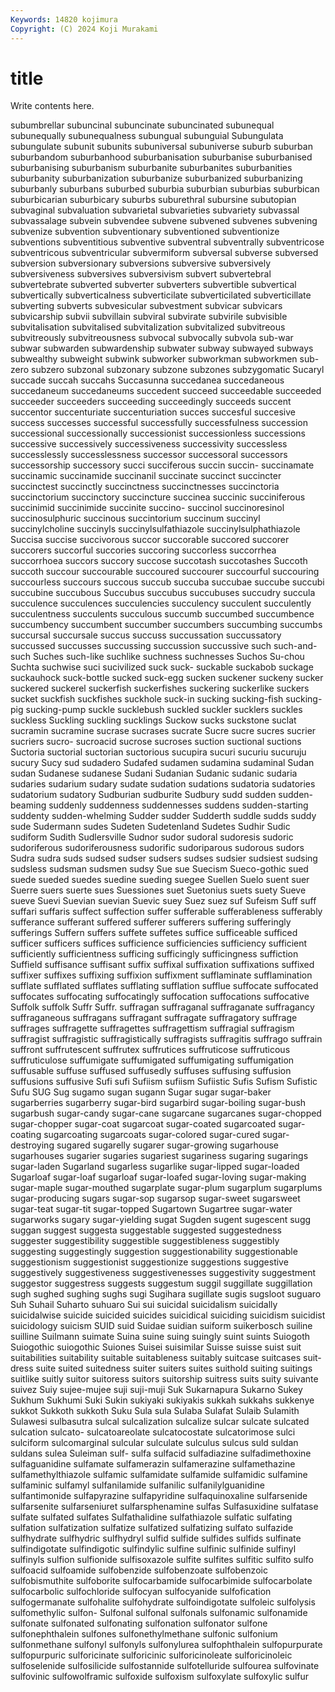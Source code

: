 ```yaml
---
Keywords: 14820 kojimura
Copyright: (C) 2024 Koji Murakami
---
```


# title

Write contents here.



subumbrellar subuncinal subuncinate subuncinated subunequal subunequally subunequalness subungual subunguial
Subungulata subungulate subunit subunits subuniversal subuniverse suburb suburban suburbandom suburbanhood
suburbanisation suburbanise suburbanised suburbanising suburbanism suburbanite suburbanites suburbanities suburbanity suburbanization
suburbanize suburbanized suburbanizing suburbanly suburbans suburbed suburbia suburbian suburbias suburbican
suburbicarian suburbicary suburbs suburethral subursine subutopian subvaginal subvaluation subvarietal subvarieties
subvariety subvassal subvassalage subvein subvendee subvene subvened subvenes subvening subvenize
subvention subventionary subventioned subventionize subventions subventitious subventive subventral subventrally subventricose
subventricous subventricular subvermiform subversal subverse subversed subversion subversionary subversions subversive
subversively subversiveness subversives subversivism subvert subvertebral subvertebrate subverted subverter subverters
subvertible subvertical subvertically subverticalness subverticilate subverticilated subverticillate subverting subverts subvesicular
subvestment subvicar subvicars subvicarship subvii subvillain subviral subvirate subvirile subvisible
subvitalisation subvitalised subvitalization subvitalized subvitreous subvitreously subvitreousness subvocal subvocally subvola
sub-war subwar subwarden subwardenship subwater subway subwayed subways subwealthy subweight
subwink subworker subworkman subworkmen sub-zero subzero subzonal subzonary subzone subzones
subzygomatic Sucaryl succade succah succahs Succasunna succedanea succedaneous succedaneum succedaneums
succedent succeed succeedable succeeded succeeder succeeders succeeding succeedingly succeeds succent
succentor succenturiate succenturiation succes succesful succesive success successes successful successfully
successfulness succession successional successionally successionist successionless successions successive successively successiveness
successivity successless successlessly successlessness successor successoral successors successorship successory succi
succiferous succin succin- succinamate succinamic succinamide succinanil succinate succinct succincter
succinctest succinctly succinctness succinctnesses succinctoria succinctorium succinctory succincture succinea succinic
succiniferous succinimid succinimide succinite succino- succinol succinoresinol succinosulphuric succinous succintorium
succinum succinyl succinylcholine succinyls succinylsulfathiazole succinylsulphathiazole Succisa succise succivorous succor
succorable succored succorer succorers succorful succories succoring succorless succorrhea succorrhoea
succors succory succose succotash succotashes Succoth succoth succour succourable succoured
succourer succourful succouring succourless succours succous succub succuba succubae succube
succubi succubine succubous Succubus succubus succubuses succudry succula succulence succulences
succulencies succulency succulent succulently succulentness succulents succulous succumb succumbed succumbence
succumbency succumbent succumber succumbers succumbing succumbs succursal succursale succus succuss
succussation succussatory succussed succusses succussing succussion succussive such such-and-such Suches
such-like suchlike suchness suchnesses Suchos Su-chou Suchta suchwise suci sucivilized
suck suck- suckable suckabob suckage suckauhock suck-bottle sucked suck-egg sucken
suckener suckeny sucker suckered suckerel suckerfish suckerfishes suckering suckerlike suckers
sucket suckfish suckfishes suckhole suck-in sucking sucking-fish sucking-pig sucking-pump suckle
sucklebush suckled suckler sucklers suckles suckless Suckling suckling sucklings Suckow
sucks suckstone suclat sucramin sucramine sucrase sucrases sucrate Sucre sucre
sucres sucrier sucriers sucro- sucroacid sucrose sucroses suction suctional suctions
Suctoria suctorial suctorian suctorious sucupira sucuri sucuriu sucuruju sucury Sucy
sud sudadero Sudafed sudamen sudamina sudaminal Sudan sudan Sudanese sudanese
Sudani Sudanian Sudanic sudanic sudaria sudaries sudarium sudary sudate sudation
sudations sudatoria sudatories sudatorium sudatory Sudburian sudburite Sudbury sudd sudden
sudden-beaming suddenly suddenness suddennesses suddens sudden-starting suddenty sudden-whelming Sudder sudder
Sudderth suddle sudds suddy sude Sudermann sudes Sudeten Sudetenland Sudetes
Sudhir Sudic sudiform Sudith Sudlersville Sudnor sudor sudoral sudoresis sudoric
sudoriferous sudoriferousness sudorific sudoriparous sudorous sudors Sudra sudra suds sudsed
sudser sudsers sudses sudsier sudsiest sudsing sudsless sudsman sudsmen sudsy
Sue sue Suecism Sueco-gothic sued suede sueded suedes suedine sueding
suegee Suellen Suelo suent suer Suerre suers suerte sues Suessiones
suet Suetonius suets suety Sueve sueve Suevi Suevian suevian Suevic
suey Suez suez suf Sufeism Suff suff suffari suffaris suffect
suffection suffer sufferable sufferableness sufferably sufferance sufferant suffered sufferer sufferers
suffering sufferingly sufferings Suffern suffers suffete suffetes suffice sufficeable sufficed
sufficer sufficers suffices sufficience sufficiencies sufficiency sufficient sufficiently sufficientness sufficing
sufficingly sufficingness suffiction Suffield suffisance suffisant suffix suffixal suffixation suffixations
suffixed suffixer suffixes suffixing suffixion suffixment sufflaminate sufflamination sufflate sufflated
sufflates sufflating sufflation sufflue suffocate suffocated suffocates suffocating suffocatingly suffocation
suffocations suffocative Suffolk suffolk Suffr Suffr. suffragan suffraganal suffraganate suffragancy
suffraganeous suffragans suffragant suffragate suffragatory suffrage suffrages suffragette suffragettes suffragettism
suffragial suffragism suffragist suffragistic suffragistically suffragists suffragitis suffrago suffrain suffront
suffrutescent suffrutex suffrutices suffruticose suffruticous suffruticulose suffumigate suffumigated suffumigating suffumigation
suffusable suffuse suffused suffusedly suffuses suffusing suffusion suffusions suffusive Sufi
sufi Sufiism sufiism Sufiistic Sufis Sufism Sufistic Sufu SUG Sug
sugamo sugan sugann Sugar sugar sugar-baker sugarberries sugarberry sugar-bird sugarbird
sugar-boiling sugar-bush sugarbush sugar-candy sugar-cane sugarcane sugarcanes sugar-chopped sugar-chopper sugar-coat
sugarcoat sugar-coated sugarcoated sugar-coating sugarcoating sugarcoats sugar-colored sugar-cured sugar-destroying sugared
sugarelly sugarer sugar-growing sugarhouse sugarhouses sugarier sugaries sugariest sugariness sugaring
sugarings sugar-laden Sugarland sugarless sugarlike sugar-lipped sugar-loaded Sugarloaf sugar-loaf sugarloaf
sugar-loafed sugar-loving sugar-making sugar-maple sugar-mouthed sugarplate sugar-plum sugarplum sugarplums sugar-producing
sugars sugar-sop sugarsop sugar-sweet sugarsweet sugar-teat sugar-tit sugar-topped Sugartown Sugartree
sugar-water sugarworks sugary sugar-yielding sugat Sugden sugent sugescent sugg suggan
suggest suggesta suggestable suggested suggestedness suggester suggestibility suggestible suggestibleness suggestibly
suggesting suggestingly suggestion suggestionability suggestionable suggestionism suggestionist suggestionize suggestions suggestive
suggestively suggestiveness suggestivenesses suggestivity suggestment suggestor suggestress suggests suggestum suggil
suggillate suggillation sugh sughed sughing sughs sugi Sugihara sugillate sugis
sugsloot suguaro Suh Suhail Suharto suhuaro Sui sui suicidal suicidalism
suicidally suicidalwise suicide suicided suicides suicidical suiciding suicidism suicidist suicidology
suicism SUID suid Suidae suidian suiform suikerbosch suiline suilline Suilmann
suimate Suina suine suing suingly suint suints Suiogoth Suiogothic suiogothic
Suiones Suisei suisimilar Suisse suisse suist suit suitabilities suitability suitable
suitableness suitably suitcase suitcases suit-dress suite suited suitedness suiter suiters
suites suithold suiting suitings suitlike suitly suitor suitoress suitors suitorship
suitress suits suity suivante suivez Suiy sujee-mujee suji suji-muji Suk
Sukarnapura Sukarno Sukey Sukhum Sukhumi Suki Sukin sukiyaki sukiyakis sukkah
sukkahs sukkenye sukkot Sukkoth sukkoth Suku Sula sula Sulaba Sulafat
Sulaib Sulamith Sulawesi sulbasutra sulcal sulcalization sulcalize sulcar sulcate sulcated
sulcation sulcato- sulcatoareolate sulcatocostate sulcatorimose sulci sulciform sulcomarginal sulcular sulculate
sulculus sulcus suld suldan suldans sulea Suleiman sulf- sulfa sulfacid
sulfadiazine sulfadimethoxine sulfaguanidine sulfamate sulfamerazin sulfamerazine sulfamethazine sulfamethylthiazole sulfamic sulfamidate
sulfamide sulfamidic sulfamine sulfaminic sulfamyl sulfanilamide sulfanilic sulfanilylguanidine sulfantimonide sulfapyrazine
sulfapyridine sulfaquinoxaline sulfarsenide sulfarsenite sulfarseniuret sulfarsphenamine sulfas Sulfasuxidine sulfatase sulfate
sulfated sulfates Sulfathalidine sulfathiazole sulfatic sulfating sulfation sulfatization sulfatize sulfatized
sulfatizing sulfato sulfazide sulfhydrate sulfhydric sulfhydryl sulfid sulfide sulfides sulfids
sulfinate sulfindigotate sulfindigotic sulfindylic sulfine sulfinic sulfinide sulfinyl sulfinyls sulfion
sulfionide sulfisoxazole sulfite sulfites sulfitic sulfito sulfo sulfoacid sulfoamide sulfobenzide
sulfobenzoate sulfobenzoic sulfobismuthite sulfoborite sulfocarbamide sulfocarbimide sulfocarbolate sulfocarbolic sulfochloride sulfocyan
sulfocyanide sulfofication sulfogermanate sulfohalite sulfohydrate sulfoindigotate sulfoleic sulfolysis sulfomethylic sulfon-
Sulfonal sulfonal sulfonals sulfonamic sulfonamide sulfonate sulfonated sulfonating sulfonation sulfonator
sulfone sulfonephthalein sulfones sulfonethylmethane sulfonic sulfonium sulfonmethane sulfonyl sulfonyls sulfonylurea
sulfophthalein sulfopurpurate sulfopurpuric sulforicinate sulforicinic sulforicinoleate sulforicinoleic sulfoselenide sulfosilicide sulfostannide
sulfotelluride sulfourea sulfovinate sulfovinic sulfowolframic sulfoxide sulfoxism sulfoxylate sulfoxylic sulfur
